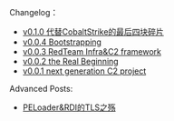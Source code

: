 Changelog：

- [v0.1.0 代替CobaltStrike的最后四块碎片](/blog/2025/04/14/IoM_v0.1.0/)
- [v0.0.4 Bootstrapping](/blog/2025/01/02/IoM_v0.0.4/)
- [v0.0.3 RedTeam Infra&C2 framework](/blog/2024/11/20/IoM_v0.0.3/)
- [v0.0.2 the Real Beginning](/blog/2024/09/23/IoM_v0.0.2/)
- [v0.0.1 next generation C2 project](/blog/2024/08/16/%E4%B8%80%E4%B8%8B%E4%BB%A3c2%E8%AE%A1%E5%88%92-----internal-of-malice/)

Advanced Posts:

- [PELoader&RDI的TLS之殇](/blog/2025/01/07/IoM_advanced_TLS/)